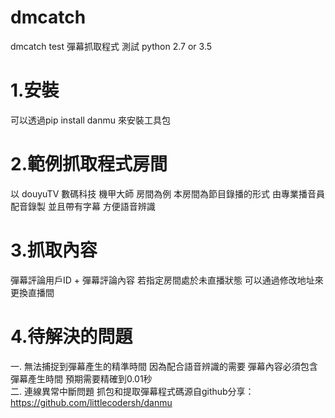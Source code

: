 # dmcatch
dmcatch test
彈幕抓取程式 測試
python 2.7 or 3.5
# 1.安裝 
可以透過pip install danmu 來安裝工具包
# 2.範例抓取程式房間
以 douyuTV 數碼科技 機甲大師 房間為例
本房間為節目錄播的形式 由專業播音員配音錄製 並且帶有字幕 方便語音辨識
# 3.抓取內容
彈幕評論用戶ID + 彈幕評論內容
若指定房間處於未直播狀態 可以通過修改地址來更換直播間
# 4.待解決的問題
一. 無法捕捉到彈幕產生的精準時間 因為配合語音辨識的需要 彈幕內容必須包含彈幕產生時間 預期需要精確到0.01秒   
二. 連線異常中斷問題
抓包和提取彈幕程式碼源自github分享：https://github.com/littlecodersh/danmu

